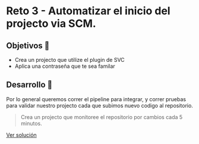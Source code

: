 # Reto 3 - Automatizar el inicio del projecto via SCM.

## Objetivos 🎯

* Crea un projecto que utilize el plugin de SVC
* Aplica una contraseña que te sea familar

## Desarrollo 📝

Por lo general queremos correr el pipeline para integrar, y correr pruebas para validar nuestro projecto cada que subimos nuevo codigo al repositorio.

>Crea un projecto que monitoree el repositorio por cambios cada 5 minutos.

[Ver solución](./solucion.md)
